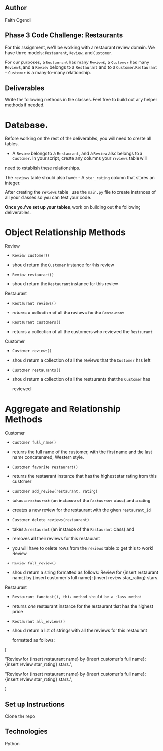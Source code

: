 ## Author
Faith Ogendi

## Phase 3 Code Challenge: Restaurants

For this assignment, we'll be working with a restaurant review domain. We have three models: `Restaurant`, `Review`, and `Customer`.



For our purposes, a `Restaurant` has many `Review`s, a `Customer` has many `Review`s, and a `Review` belongs to a `Restaurant` and to a `Customer`.`Restaurant` - `Customer` is a many-to-many relationship.
## Deliverables
Write the following methods in the classes. Feel free to build out any helper methods if needed.

# Database.
Before working on the rest of the deliverables, you will need to create all tables.

- A `Review` belongs to a `Restaurant`, and a `Review` also belongs to a  `Customer`.  In your script, create any columns your `reviews` table will

 need to establish these relationships.

The `reviews` table should also have:  - A `star_rating` column that stores an integer.


After creating the `reviews` table , use the `main.py` file to create instances of all your classes so you can test your code.



**Once you've set up your tables**, work on building out the following deliverables.

# Object Relationship Methods

Review
- `Review customer()`

 - should return the `Customer` instance for this review

- `Review restaurant()`

 - should return the `Restaurant` instance for this review

Restaurant
- `Restaurant reviews()`

 - returns a collection of all the reviews for the `Restaurant`

- `Restaurant customers()`

 - returns a collection of all the customers who reviewed the `Restaurant`

Customer
- `Customer reviews()`

 - should return a collection of all the reviews that the `Customer` has left

- `Customer restaurants()`

 - should return a collection of all the restaurants that the `Customer` has

   reviewed

# Aggregate and Relationship Methods
Customer
- `Customer full_name()`

 - returns the full name of the customer, with the first name and the last name  concatenated, Western style.

- `Customer favorite_restaurant()`

 - returns the restaurant instance that has the highest star rating from this customer

- `Customer add_review(restaurant, rating)`

 - takes a `restaurant` (an instance of the `Restaurant` class) and a rating

 - creates a new review for the restaurant with the given `restaurant_id`

- `Customer delete_reviews(restaurant)`

 - takes a `restaurant` (an instance of the `Restaurant` class) and

 - removes **all** their reviews for this restaurant

 - you will have to delete rows from the `reviews` table to get this to work!
Review
- `Review full_review()`

 - should return a string formatted as follows:
Review for {insert restaurant name} by {insert customer's full name}: {insert review star_rating} stars.

Restaurant
- `Restaurant fanciest(), this method should be a class method`

- returns _one_ restaurant instance for the restaurant that has the highest   price

- `Restaurant all_reviews()`

- should return a list of strings with all the reviews for this restaurant

  formatted as follows:

[

"Review for {insert restaurant name} by {insert customer's full name}: {insert review star_rating} stars.",

"Review for {insert restaurant name} by {insert customer's full name}: {insert review star_rating} stars.",

]

## Set up Instructions
Clone the repo


## Technologies
Python
